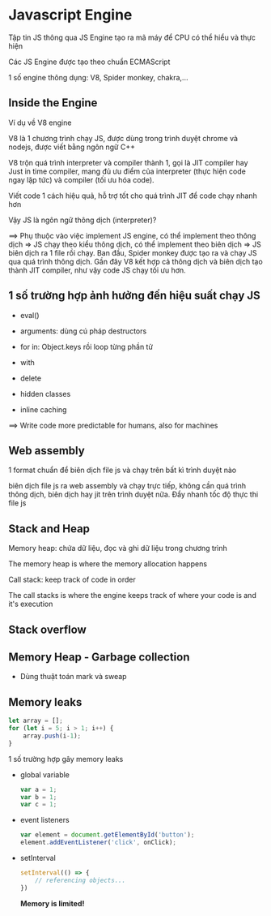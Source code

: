 # Javascript Engine

Tập tin JS thông qua JS Engine tạo ra mã máy để CPU có thể hiểu và thực hiện

Các JS Engine được tạo theo chuẩn ECMAScript

1 số engine thông dụng: V8, Spider monkey, chakra,...

## Inside the Engine

Ví dụ về V8 engine

V8 là 1 chương trình chạy JS, được dùng trong trình duyệt chrome và nodejs, được viết bằng ngôn ngữ C++

V8 trộn quá trình interpreter và compiler thành 1, gọi là JIT compiler hay Just in time compiler, mang đủ ưu điểm của interpreter (thực hiện code ngay lặp tức) và compiler (tối ưu hóa code).

Viết code 1 cách hiệu quả, hỗ trợ tốt cho quá trình JIT để code chạy nhanh hơn

Vậy JS là ngôn ngữ thông dịch (interpreter)?

==> Phụ thuộc vào việc implement JS engine, có thể implement theo thông dịch => JS chạy theo kiểu thông dịch, có thể implement theo biên dịch => JS biên dịch ra 1 file rồi chạy. Ban đầu, Spider monkey được tạo ra và chạy JS qua quá trình thông dịch. Gần đây V8 kết hợp cả thông dịch và biên dịch tạo thành JIT compiler, như vậy code JS chạy tối ưu hơn.

## 1 số trường hợp ảnh hưởng đến hiệu suất chạy JS

- eval()

- arguments: dùng cú pháp destructors

- for in: Object.keys rồi loop từng phần tử 

- with

- delete

- hidden classes

- inline caching

==> Write code more predictable for humans, also for machines

## Web assembly

1 format chuẩn để biên dịch file js và chạy trên bất kì trình duyệt nào

biên dịch file js ra web assembly và chạy trực tiếp, không cần quá trình thông dịch, biên dịch hay jit trên trình duyệt nữa. Đẩy nhanh tốc độ thực thi file js

## Stack and Heap

Memory heap: chứa dữ liệu, đọc và ghi dữ liệu trong chương trình

The memory heap is where the memory allocation happens

Call stack: keep track of code in order

The call stacks is where the engine keeps track of where your code is and it's execution

## Stack overflow

## Memory Heap - Garbage collection

- Dùng thuật toán mark và sweap

## Memory leaks

```js
let array = [];
for (let i = 5; i > 1; i++) {
    array.push(i-1);
}
```

1 số trường hợp gây memory leaks

- global variable
  
  ```js
  var a = 1;
  var b = 1;
  var c = 1;
  ```
  
  

- event listeners
  
  ```js
  var element = document.getElementById('button');
  element.addEventListener('click', onClick);
  ```

- setInterval
  
  ```js
  setInterval(() => {
      // referencing objects...
  })
  ```
  
  **Memory is limited!**
